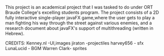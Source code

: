 This project is an academical project that I was tasked to do under ORT Braude College's excelling students program.
The project consists of a 2D fully interactive single-player javaFX game,where the user gets to play a man fighting his way through the street against various enemies, and a research document about javaFX's support of multithreading (written in Hebrew).

CREDITS:
Kenney.nl -UI,images
jiraton -projectiles
harvey656 - sfx
LunaLucid - BGM
Warren Clark- sprites
